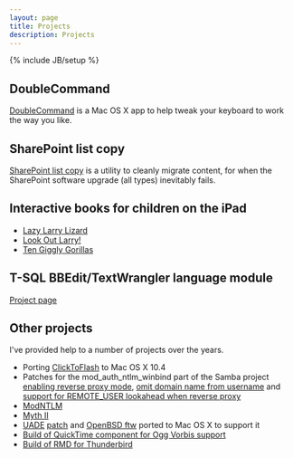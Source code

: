 ```yaml
---
layout: page
title: Projects
description: Projects
---
```

{% include JB/setup %}

## DoubleCommand
[DoubleCommand](http://doublecommand.sourceforge.net) is a Mac OS X app to help tweak your keyboard to work the way you like.

## SharePoint list copy
[SharePoint list copy](http://splistcp.sourceforge.net/) is a utility to cleanly migrate content, for when the SharePoint software upgrade (all types) inevitably fails.

## Interactive books for children on the iPad
- [Lazy Larry Lizard](https://itunes.apple.com/au/app/lazy-larry-lizard-bedtime/id370137977?mt=8&uo=4&at=11lMGv)
- [Look Out Larry!](https://itunes.apple.com/au/app/look-out-larry!-animated-story/id427064272?mt=8&uo=4&at=11lMGv)
- [Ten Giggly Gorillas](https://itunes.apple.com/au/app/ten-giggly-gorillas-story/id487182988?mt=8&uo=4&at=11lMGv)

## T-SQL BBEdit/TextWrangler language module
[Project page](tsql-language-module)

## Other projects
I've provided help to a number of projects over the years.

- Porting [ClickToFlash](http://rentzsch.github.com/clicktoflash/) to Mac OS X 10.4
- Patches for the mod_auth_ntlm_winbind part of the Samba project [enabling reverse proxy mode](http://lists.samba.org/archive/samba-technical/2007-January/051292.html), [omit domain name from username](http://lists.samba.org/archive/samba-technical/2007-April/052692.html) and [support for REMOTE_USER lookahead when reverse proxy](http://lists.samba.org/archive/samba-technical/2008-September/061428.html)
- [ModNTLM](http://modntlm.sourceforge.net/)
- [Myth II](http://projectmagma.net/about/)
- [UADE](http://zakalwe.fi/uade/) [patch](/files/uade-1.02_darwin.diff) and [OpenBSD ftw](ftw) ported to Mac OS X to support it
- [Build of QuickTime component for Ogg Vorbis support](http://doublecommand.sourceforge.net/qtoggvorbis.html)
- [Build of RMD for Thunderbird](http://www.andrewlucking.com/archives/2007/06/rmd-145-osx-remembers/)
